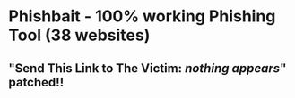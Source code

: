 # Phishbait - 100% working Phishing Tool (38 websites)
## "Send This Link to The Victim: *nothing appears*" patched!!

